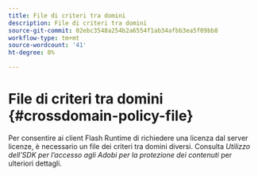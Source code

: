 ```yaml
---
title: File di criteri tra domini
description: File di criteri tra domini
source-git-commit: 02ebc3548a254b2a6554f1ab34afbb3ea5f09bb8
workflow-type: tm+mt
source-wordcount: '41'
ht-degree: 0%

---
```


# File di criteri tra domini {#crossdomain-policy-file}

Per consentire ai client Flash Runtime di richiedere una licenza dal server licenze, è necessario un file dei criteri tra domini diversi. Consulta *Utilizzo dell’SDK per l’accesso agli Adobi per la protezione dei contenuti* per ulteriori dettagli.
